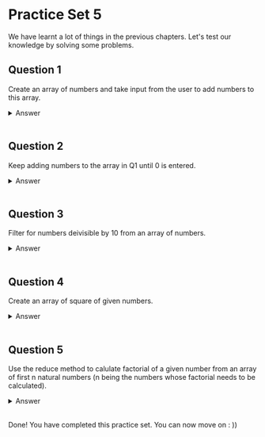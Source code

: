 # Practice Set 5
We have learnt a lot of things in the previous chapters. Let's test our knowledge by solving some problems.

## Question 1
Create an array of numbers and take input from the user to add numbers to this array.

<details><summary>Answer</summary>

```javascript
let numbers = [1, 2, 3, 4, 5];
let input = prompt("Enter a number: ");
input = Number(input);
numbers.push(input);
console.log(numbers);
```
The `push()` method is used to add an element to the end of an array. The `prompt()` method is used to get the user's input and the `Number()` function is used to convert the input to a number.

</details> </br>

## Question 2
Keep adding numbers to the array in Q1 until 0 is entered.

<details><summary>Answer</summary>

```javascript
let numbers = [1, 2, 3, 4, 5];
let input = prompt("Enter a number: ");
input = Number(input);
while (input != 0) {
  numbers.push(input);
  input = prompt("Enter a number: ");
  input = Number(input);
}
console.log(numbers);
```
The `while` loop will continue to run as long as the condition `input != 0` is true. The `prompt()` method is used to get the user's input and store it in the `input` variable. The `Number()` function is used to convert the input to a number. The `push()` method is used to add an element to the end of an array.

we can also do this with `do-while` loop:

```javascript
let numbers = [1, 2, 3, 4, 5];
let input = null;
do {
  input = prompt("Enter a number: ");
  input = Number(input);
  numbers.push(input);
} while (input != 0);
console.log(numbers);
```
The `do-while` loop will run at least once, even if the condition is false. The `prompt()` method is used to get the user's input and store it in the `input` variable. The `Number()` function is used to convert the input to a number. The `push()` method is used to add an element to the end of an array.

</details> </br>

## Question 3
Filter for numbers deivisible by 10 from an array of numbers.

<details><summary>Answer</summary>

```javascript
let numbers = [10, 29, 33, 40, 50, 61, 17, 38, 90, 7];
let filtered = numbers.filter(function (number) {
  return number % 10 == 0;
});
console.log(filtered);
```
The `filter()` method is used to create a new array with all elements that pass the test implemented by the provided function. The `function` keyword is used to define a function. The `number` parameter is used to store the value of each element in the array. The `return` keyword is used to return the result of the function. The `%` operator is used to get the remainder of a division.

</details> </br>

## Question 4
Create an array of square of given numbers.

<details><summary>Answer</summary>

```javascript
let numbers = [1, 2, 3, 4, 5];
let squares = numbers.map(function (number) {
  return number * number;
});
console.log(squares);
```
The `map()` method creates a new array with the results of calling a provided function on every element in the calling array. The `function` keyword is used to define a function. The `number` parameter is used to store the value of each element in the array. The `return` keyword is used to return the result of the function. The `*` operator is used to multiply two numbers.

</details> </br>

## Question 5
Use the reduce method to calulate factorial of a given number from an array of first n natural numbers (n being the numbers whose factorial needs to be calculated).

<details><summary>Answer</summary>

```javascript
let numbers = [1, 2, 3, 4, 5];
let factorial = numbers.reduce(function (x1, x2) {
  return x1 * x2;
});
console.log(factorial);
```
The `reduce()` method applies a function against an accumulator and each element in the array (from left to right) to reduce it to a single value. The `function` keyword is used to define a function. The `x1` and `x2` parameters are used to store the value of each element in the array. The `return` keyword is used to return the result of the function. The `*` operator is used to multiply two numbers.

This one is a bit tricky. Let's break it down.

1. First, we create an array called `numbers` that contains the values `[1, 2, 3, 4, 5]`.

1. Next, we call the `reduce()` method on the `numbers` array. The `reduce()` method is used to perform a specific operation on each element of an array and reduce the entire array to a single value.

1. The `reduce()` method takes a callback function as its argument, which is executed on each element of the array. This function takes two arguments: `x1` (the accumulated value) and `x2` (the current element of the array being processed).

1. In this example, the callback function multiplies the accumulated value (`x1`) by the current element of the array being processed (`x2`). So, for example, the first time the function is called, `x1` is 1 (the initial value), and `x2` is 2 (the first element of the `numbers` array).

1. The `reduce()` method continues to call the callback function for each element of the array, passing in the result of the previous function call as the new `x1` value, and the next element of the array as `x2`. This continues until every element of the array has been processed, and the final value is returned.

1. In this example, the `reduce()` method returns the factorial of the `numbers` in the numbers array, which is the product of all the numbers from 1 to 5. So, the value of `factorial` is 1 * 2 * 3 * 4 * 5, which is 120.

1. Finally, we use the `console.log()` method to output the value of `factorial` to the console, which will display the value `120`. 

</details> </br>

Done! You have completed this practice set. You can now move on : ))